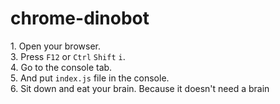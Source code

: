 # chrome-dinobot
1\. Open your browser.  
3\. Press ``F12`` or ``Ctrl`` ``Shift`` ``i``.  
4\. Go to the console tab.  
5\. And put ``index.js`` file  in the console.  
6\. Sit down and eat your brain. Because it doesn't need a brain
